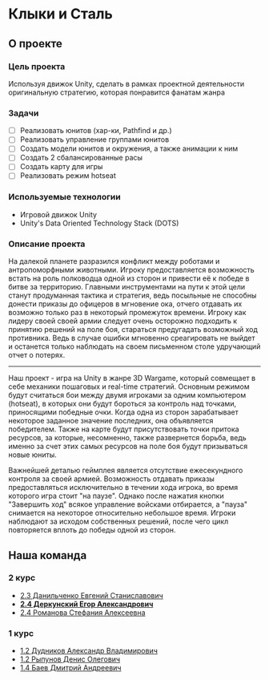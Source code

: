 # Клыки и Сталь

## О проекте

### Цель проекта
Используя движок Unity, сделать в рамках проектной деятельности оригинальную стратегию, которая понравится фанатам жанра

### Задачи
- [ ] Реализовать юнитов (хар-ки, Pathfind и др.)
- [ ] Реализовать управление группами юнитов
- [ ] Создать модели юнитов и окружения, а также анимации к ним
- [ ] Создать 2 сбалансированные расы
- [ ] Создать карту для игры
- [ ] Реализовать режим hotseat

### Используемые технологии
- Игровой движок Unity
- Unity's Data Oriented Technology Stack (DOTS)

### Описание проекта

На далекой планете разразился конфликт между роботами и антропоморфными животными. Игроку предоставляется возможность встать на роль полководца одной из сторон и привести её к победе в битве за территорию. Главными инструментами на пути к этой цели станут продуманная тактика и стратегия, ведь посыльные не способны донести приказы до офицеров в мгновение ока, отчего отдавать их возможно только раз в некоторый промежуток времени. Игроку как лидеру своей своей армии следует очень осторожно подходить к принятию решений на поле боя, стараться предугадать возможный ход противника. Ведь в случае ошибки мгновенно среагировать не выйдет и останется только наблюдать на своем письменном столе удручающий отчет о потерях.

___

Наш проект - игра на Unity в жанре 3D Wargame, который совмещает в себе механики пошаговых и real-time стратегий. Основным режимом будут считаться бои между двумя игроками за одним компьютером (hotseat), в которых они будут бороться за контроль над точками, приносящими победные очки. Когда одна из сторон зарабатывает некоторое заданное значение последних, она объявляется победителем. Также на карте будут присутствовать точки притока ресурсов, за которые, несомненно, также развернется борьба, ведь именно за счет этих самых ресурсов на поле боя будут призываться новые юниты.

Важнейшей деталью геймплея является отсутствие ежесекундного контроля за своей армией. Возможность отдавать приказы предоставляться исключительно в течении хода игрока, во время которого игра стоит "на паузе". Однако после нажатия кнопки "Завершить ход" всякое управление войсками отбирается, а "пауза" снимается на некоторое относительно небольшое время. Игроки наблюдают за исходом собственных решений, после чего цикл повторяется вплоть до победы одной из сторон.

## Наша команда

### 2 курс
- [2.3 Данильченко Евгений Станиславович](https://vk.com/mrdeys)
- **[2.4 Деркунский Егор Александрович](https://vk.com/cho_pinguesh "Тимлид команды")**
- [2.4 Романова Стефания Алексеевна](https://vk.com/almondlovesyou)

### 1 курс
- [1.2 Дудников Александр Владимирович](https://vk.com/comrade_sasha_vd)
- [1.2 Рыпунов Денис Олегович](https://vk.com/denis_rypunov)
- [1.4 Баев Дмитрий Андреевич](https://vk.com/templarabuzer)
